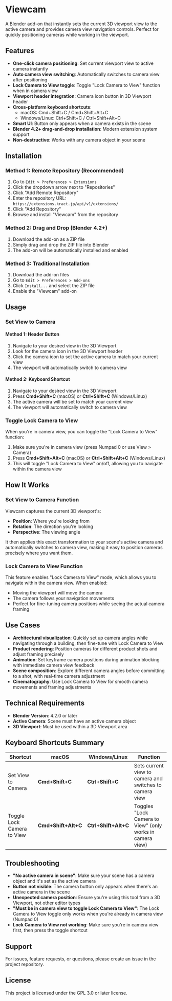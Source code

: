 # Viewcam

A Blender add-on that instantly sets the current 3D viewport view to the active camera and provides camera view navigation controls. Perfect for quickly positioning cameras while working in the viewport.

## Features

- **One-click camera positioning**: Set current viewport view to active camera instantly
- **Auto camera view switching**: Automatically switches to camera view after positioning
- **Lock Camera to View toggle**: Toggle "Lock Camera to View" function when in camera view
- **Viewport header integration**: Camera icon button in 3D Viewport header
- **Cross-platform keyboard shortcuts**: 
  - macOS: Cmd+Shift+C / Cmd+Shift+Alt+C
  - Windows/Linux: Ctrl+Shift+C / Ctrl+Shift+Alt+C
- **Smart UI**: Button only appears when a camera exists in the scene
- **Blender 4.2+ drag-and-drop installation**: Modern extension system support
- **Non-destructive**: Works with any camera object in your scene

## Installation

### Method 1: Remote Repository (Recommended)
1. Go to `Edit > Preferences > Extensions`
2. Click the dropdown arrow next to "Repositories"
3. Click "Add Remote Repository"
4. Enter the repository URL: `https://extensions.kract.jp/api/v1/extensions/`
5. Click "Add Repository"
6. Browse and install "Viewcam" from the repository

### Method 2: Drag and Drop (Blender 4.2+)
1. Download the add-on as a ZIP file
2. Simply drag and drop the ZIP file into Blender
3. The add-on will be automatically installed and enabled

### Method 3: Traditional Installation
1. Download the add-on files
2. Go to `Edit > Preferences > Add-ons`
3. Click `Install...` and select the ZIP file
4. Enable the "Viewcam" add-on

## Usage

### Set View to Camera

#### Method 1: Header Button
1. Navigate to your desired view in the 3D Viewport
2. Look for the camera icon in the 3D Viewport header
3. Click the camera icon to set the active camera to match your current view
4. The viewport will automatically switch to camera view

#### Method 2: Keyboard Shortcut
1. Navigate to your desired view in the 3D Viewport
2. Press **Cmd+Shift+C** (macOS) or **Ctrl+Shift+C** (Windows/Linux)
3. The active camera will be set to match your current view
4. The viewport will automatically switch to camera view

### Toggle Lock Camera to View

When you're in camera view, you can toggle the "Lock Camera to View" function:

1. Make sure you're in camera view (press Numpad 0 or use View > Camera)
2. Press **Cmd+Shift+Alt+C** (macOS) or **Ctrl+Shift+Alt+C** (Windows/Linux)
3. This will toggle "Lock Camera to View" on/off, allowing you to navigate within the camera view

## How It Works

### Set View to Camera Function
Viewcam captures the current 3D viewport's:
- **Position**: Where you're looking from
- **Rotation**: The direction you're looking
- **Perspective**: The viewing angle

It then applies this exact transformation to your scene's active camera and automatically switches to camera view, making it easy to position cameras precisely where you want them.

### Lock Camera to View Function
This feature enables "Lock Camera to View" mode, which allows you to navigate within the camera view. When enabled:
- Moving the viewport will move the camera
- The camera follows your navigation movements
- Perfect for fine-tuning camera positions while seeing the actual camera framing

## Use Cases

- **Architectural visualization**: Quickly set up camera angles while navigating through a building, then fine-tune with Lock Camera to View
- **Product rendering**: Position cameras for different product shots and adjust framing precisely
- **Animation**: Set keyframe camera positions during animation blocking with immediate camera view feedback
- **Scene composition**: Explore different camera angles before committing to a shot, with real-time camera adjustment
- **Cinematography**: Use Lock Camera to View for smooth camera movements and framing adjustments

## Technical Requirements

- **Blender Version**: 4.2.0 or later
- **Active Camera**: Scene must have an active camera object
- **3D Viewport**: Must be used within a 3D Viewport area

## Keyboard Shortcuts Summary

| Shortcut | macOS | Windows/Linux | Function |
|----------|--------|---------------|----------|
| Set View to Camera | **Cmd+Shift+C** | **Ctrl+Shift+C** | Sets current view to camera and switches to camera view |
| Toggle Lock Camera to View | **Cmd+Shift+Alt+C** | **Ctrl+Shift+Alt+C** | Toggles "Lock Camera to View" (only works in camera view) |

## Troubleshooting

- **"No active camera in scene"**: Make sure your scene has a camera object and it's set as the active camera
- **Button not visible**: The camera button only appears when there's an active camera in the scene
- **Unexpected camera position**: Ensure you're using this tool from a 3D Viewport, not other editor types
- **"Must be in camera view to toggle Lock Camera to View"**: The Lock Camera to View toggle only works when you're already in camera view (Numpad 0)
- **Lock Camera to View not working**: Make sure you're in camera view first, then press the toggle shortcut

## Support

For issues, feature requests, or questions, please create an issue in the project repository.

## License

This project is licensed under the GPL 3.0 or later license.